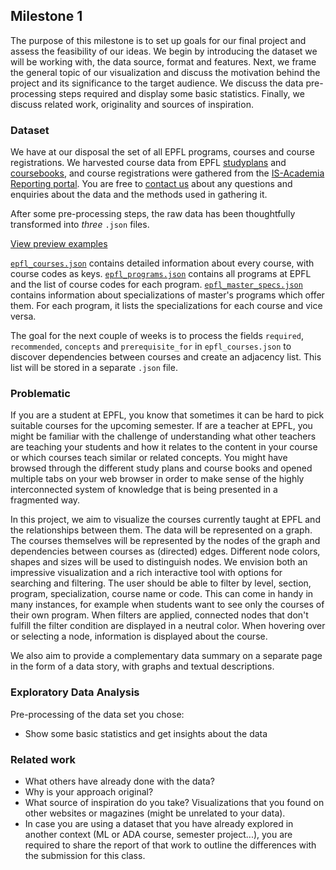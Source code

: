 ## Milestone 1
The purpose of this milestone is to set up goals for our final project and assess the feasibility of our ideas. We begin by introducing the dataset we will be working with, the data source, format and features. Next, we frame the general topic of our visualization and discuss the motivation behind the project and its significance to the target audience. We discuss the data pre-processing steps required and display some basic statistics. Finally, we discuss related work, originality and sources of inspiration.

### Dataset
We have at our disposal the set of all EPFL programs, courses and course registrations. We harvested course data from EPFL [studyplans](https://edu.epfl.ch/studyplan/en) and [coursebooks](https://edu.epfl.ch/coursebook/en/data-visualization-COM-480), and course registrations were gathered from the [IS-Academia Reporting portal](https://isa.epfl.ch/imoniteur_ISAP/!gedreports.htm). You are free to [contact us](README.md#project-of-data-visualization-com-480) about any questions and enquiries about the data and the methods used in gathering it.

After some pre-processing steps, the raw data has been thoughtfully transformed into _three_ `.json` files.

[View preview examples](preview.md)

[`epfl_courses.json`](preview.md#courses) contains detailed information about every course, with course codes as keys.
[`epfl_programs.json`](preview.md#programs) contains all programs at EPFL and the list of course codes for each program.
[`epfl_master_specs.json`](preview.md#specializations) contains information about specializations of master's programs which offer them. For each program, it lists the specializations for each course and vice versa.

The goal for the next couple of weeks is to process the fields `required`, `recommended`, `concepts` and `prerequisite_for` in `epfl_courses.json` to discover dependencies between courses and create an adjacency list. This list will be stored in a separate `.json` file.


### Problematic
If you are a student at EPFL, you know that sometimes it can be hard to pick suitable courses for the upcoming semester. If are a teacher at EPFL, you might be familiar with the challenge of understanding what other teachers are teaching your students and how it relates to the content in your course or which courses teach similar or related concepts. You might have browsed through the different study plans and course books and opened multiple tabs on your web browser in order to make sense of the highly interconnected system of knowledge that is being presented in a fragmented way.

In this project, we aim to visualize the courses currently taught at EPFL and the relationships between them. The data will be represented on a graph. The courses themselves will be represented by the nodes of the graph and dependencies between courses as (directed) edges. Different node colors, shapes and sizes will be used to distinguish nodes. We envision both an impressive visualization and a rich interactive tool with options for searching and filtering. The user should be able to filter by level, section, program, specialization, course name or code. This can come in handy in many instances, for example when students want to see only the courses of their own program. When filters are applied, connected nodes that don't fulfill the filter condition are displayed in a neutral color. When hovering over or selecting a node, information is displayed about the course.

We also aim to provide a complementary data summary on a separate page in the form of a data story, with graphs and textual descriptions.

### Exploratory Data Analysis

Pre-processing of the data set you chose:
* Show some basic statistics and get insights about the data

### Related work
* What others have already done with the data?
* Why is your approach original?
* What source of inspiration do you take? Visualizations that you found on other websites or magazines (might be unrelated to your data).
* In case you are using a dataset that you have already explored in another context (ML or ADA course, semester project...), you are required to share the report of that work to outline the differences with the submission for this class.
